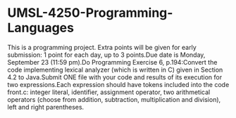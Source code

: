 # UMSL-4250-Programming-Languages

This is a programming project. Extra points will be given for early submission: 1 point for each day, up to 3 points.Due date is Monday, September 23 (11:59 pm).Do Programming Exercise 6, p.194:Convert the code implementing lexical analyzer (which is written in C) given in Section 4.2 to Java.Submit ONE file with your code and results of its execution for two expressions.Each expression should have tokens included into the code front.c: integer literal, identifier, assignment operator, two arithmetical operators (choose from addition, subtraction, multiplication and division), left and right parentheses.

